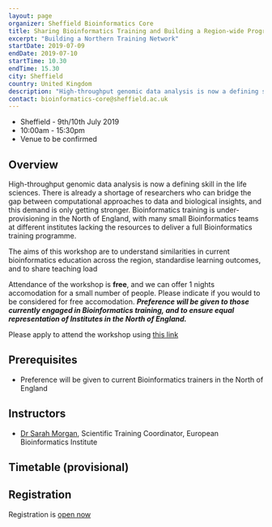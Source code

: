 ```yaml
---
layout: page
organizer: Sheffield Bioinformatics Core
title: Sharing Bioinformatics Training and Building a Region-wide Programme
excerpt: "Building a Northern Training Network"
startDate: 2019-07-09
endDate: 2019-07-10
startTime: 10.30
endTime: 15.30
city: Sheffield
country: United Kingdom
description: "High-throughput genomic data analysis is now a defining skill in the life sciences. There is already a shortage of researchers who can bridge the gap between computational approaches to data and biological insights, and this demand is only getting stronger. Bioinformatics training is under-provisioning in the North of England, with many small Bioinformatics teams at different institutes lacking the resources to deliver a full Bioinformatics training programme."
contact: bioinformatics-core@sheffield.ac.uk
---
```


- Sheffield - 9th/10th July 2019
- 10:00am - 15:30pm
- Venue to be confirmed



## Overview

High-throughput genomic data analysis is now a defining skill in the life sciences. There is already a shortage of researchers who can bridge the gap between computational approaches to data and biological insights, and this demand is only getting stronger. Bioinformatics training is under-provisioning in the North of England, with many small Bioinformatics teams at different institutes lacking the resources to deliver a full Bioinformatics training programme.

The aims of this workshop are to understand similarities in current bioinformatics education across the region, standardise learning outcomes, and to share teaching load

Attendance of the workshop is **free**, and we can offer 1 nights accomodation for a small number of people. Please indicate if you would to be considered for free accomodation. ***Preference will be given to those currently engaged in Bioinformatics training, and to ensure equal representation of Institutes in the North of England.***

Please apply to attend the workshop using [this link](https://docs.google.com/forms/d/e/1FAIpQLScVybb_XJf3-g5CtLU9VHmfRp0hWrQrTwZgdQbqwlah5YEzQA/viewform)

## Prerequisites

- Preference will be given to current Bioinformatics trainers in the North of England

## Instructors

- [Dr Sarah Morgan](https://www.ebi.ac.uk/about/people/sarah-morgan), Scientific Training Coordinator, European Bioinformatics Institute

## Timetable (provisional)


## Registration 

Registration is [open now](https://docs.google.com/forms/d/e/1FAIpQLScVybb_XJf3-g5CtLU9VHmfRp0hWrQrTwZgdQbqwlah5YEzQA/viewform)
